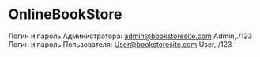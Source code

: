 # OnlineBookStore
Логин и пароль Администратора:
admin@bookstoresite.com
Admin,./123
Логин и пароль Пользователя:
User@bookstoresite.com
User,./123
